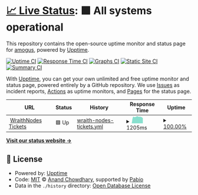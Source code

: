 # [📈 Live Status](https://status.amogusreal69.me): <!--live status--> **🟩 All systems operational**

This repository contains the open-source uptime monitor and status page for [amogus](https://amogusreal69.me "it's dead right now"), powered by [Upptime](https://github.com/upptime/upptime).

[![Uptime CI](https://github.com/amogusreal69/status/workflows/Uptime%20CI/badge.svg)](https://github.com/amogusreal69/status/actions?query=workflow%3A%22Uptime+CI%22)
[![Response Time CI](https://github.com/amogusreal69/status/workflows/Response%20Time%20CI/badge.svg)](https://github.com/amogusreal69/status/actions?query=workflow%3A%22Response+Time+CI%22)
[![Graphs CI](https://github.com/amogusreal69/status/workflows/Graphs%20CI/badge.svg)](https://github.com/amogusreal69/status/actions?query=workflow%3A%22Graphs+CI%22)
[![Static Site CI](https://github.com/amogusreal69/status/workflows/Static%20Site%20CI/badge.svg)](https://github.com/amogusreal69/status/actions?query=workflow%3A%22Static+Site+CI%22)
[![Summary CI](https://github.com/amogusreal69/status/workflows/Summary%20CI/badge.svg)](https://github.com/amogusreal69/status/actions?query=workflow%3A%22Summary+CI%22)

With [Upptime](https://upptime.js.org), you can get your own unlimited and free uptime monitor and status page, powered entirely by a GitHub repository. We use [Issues](https://github.com/amogusreal69/status/issues) as incident reports, [Actions](https://github.com/amogusreal69/status/actions) as uptime monitors, and [Pages](https://status.amogusreal69.me) for the status page.

<!--start: status pages-->
<!-- This summary is generated by Upptime (https://github.com/upptime/upptime) -->
<!-- Do not edit this manually, your changes will be overwritten -->
<!-- prettier-ignore -->
| URL | Status | History | Response Time | Uptime |
| --- | ------ | ------- | ------------- | ------ |
| <img alt="" src="https://icons.duckduckgo.com/ip3/wraithnodes.tickets.amogusreal69.me.ico" height="13"> [WraithNodes Tickets](https://wraithnodes.tickets.amogusreal69.me) | 🟩 Up | [wraith-nodes-tickets.yml](https://github.com/amogusreal69/status/commits/HEAD/history/wraith-nodes-tickets.yml) | <details><summary><img alt="Response time graph" src="./graphs/wraith-nodes-tickets/response-time-week.png" height="20"> 1205ms</summary><br><a href="https://status.amogusreal69.me/history/wraith-nodes-tickets"><img alt="Response time 1205" src="https://img.shields.io/endpoint?url=https%3A%2F%2Fraw.githubusercontent.com%2Famogusreal69%2Fstatus%2FHEAD%2Fapi%2Fwraith-nodes-tickets%2Fresponse-time.json"></a><br><a href="https://status.amogusreal69.me/history/wraith-nodes-tickets"><img alt="24-hour response time 1009" src="https://img.shields.io/endpoint?url=https%3A%2F%2Fraw.githubusercontent.com%2Famogusreal69%2Fstatus%2FHEAD%2Fapi%2Fwraith-nodes-tickets%2Fresponse-time-day.json"></a><br><a href="https://status.amogusreal69.me/history/wraith-nodes-tickets"><img alt="7-day response time 1205" src="https://img.shields.io/endpoint?url=https%3A%2F%2Fraw.githubusercontent.com%2Famogusreal69%2Fstatus%2FHEAD%2Fapi%2Fwraith-nodes-tickets%2Fresponse-time-week.json"></a><br><a href="https://status.amogusreal69.me/history/wraith-nodes-tickets"><img alt="30-day response time 1205" src="https://img.shields.io/endpoint?url=https%3A%2F%2Fraw.githubusercontent.com%2Famogusreal69%2Fstatus%2FHEAD%2Fapi%2Fwraith-nodes-tickets%2Fresponse-time-month.json"></a><br><a href="https://status.amogusreal69.me/history/wraith-nodes-tickets"><img alt="1-year response time 1205" src="https://img.shields.io/endpoint?url=https%3A%2F%2Fraw.githubusercontent.com%2Famogusreal69%2Fstatus%2FHEAD%2Fapi%2Fwraith-nodes-tickets%2Fresponse-time-year.json"></a></details> | <details><summary><a href="https://status.amogusreal69.me/history/wraith-nodes-tickets">100.00%</a></summary><a href="https://status.amogusreal69.me/history/wraith-nodes-tickets"><img alt="All-time uptime 100.00%" src="https://img.shields.io/endpoint?url=https%3A%2F%2Fraw.githubusercontent.com%2Famogusreal69%2Fstatus%2FHEAD%2Fapi%2Fwraith-nodes-tickets%2Fuptime.json"></a><br><a href="https://status.amogusreal69.me/history/wraith-nodes-tickets"><img alt="24-hour uptime 100.00%" src="https://img.shields.io/endpoint?url=https%3A%2F%2Fraw.githubusercontent.com%2Famogusreal69%2Fstatus%2FHEAD%2Fapi%2Fwraith-nodes-tickets%2Fuptime-day.json"></a><br><a href="https://status.amogusreal69.me/history/wraith-nodes-tickets"><img alt="7-day uptime 100.00%" src="https://img.shields.io/endpoint?url=https%3A%2F%2Fraw.githubusercontent.com%2Famogusreal69%2Fstatus%2FHEAD%2Fapi%2Fwraith-nodes-tickets%2Fuptime-week.json"></a><br><a href="https://status.amogusreal69.me/history/wraith-nodes-tickets"><img alt="30-day uptime 100.00%" src="https://img.shields.io/endpoint?url=https%3A%2F%2Fraw.githubusercontent.com%2Famogusreal69%2Fstatus%2FHEAD%2Fapi%2Fwraith-nodes-tickets%2Fuptime-month.json"></a><br><a href="https://status.amogusreal69.me/history/wraith-nodes-tickets"><img alt="1-year uptime 100.00%" src="https://img.shields.io/endpoint?url=https%3A%2F%2Fraw.githubusercontent.com%2Famogusreal69%2Fstatus%2FHEAD%2Fapi%2Fwraith-nodes-tickets%2Fuptime-year.json"></a></details>

<!--end: status pages-->

[**Visit our status website →**](https://status.amogusreal69.me)

## 📄 License

- Powered by: [Upptime](https://github.com/upptime/upptime)
- Code: [MIT](./LICENSE) © [Anand Chowdhary](https://anandchowdhary.com), supported by [Pabio](https://pabio.com)
- Data in the `./history` directory: [Open Database License](https://opendatacommons.org/licenses/odbl/1-0/)
